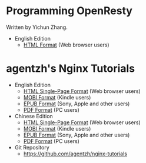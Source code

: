 <!---
    @title         eBooks
    @creator       Zoom Quiet
    @created       2012-05-29 14:21 GMT
    @modifier      Zoom Quiet
    @modifier_link 
    @modified      2012-05-29 14:22 GMT
    @changes       2
--->

# Programming OpenResty

Written by Yichun Zhang.

* English Edition
    * [HTML Format](https://openresty.gitbooks.io/programming-openresty/content/) (Web browser users)

#  agentzh's Nginx Tutorials

* English Edition
    * [HTML Single-Page Format](https://openresty.org/download/agentzh-nginx-tutorials-enuk.html) (Web browser users)
    * [MOBI Format](https://openresty.org/download/agentzh-nginx-tutorials-enuk.mobi) (Kindle users)
    * [EPUB Format](https://openresty.org/download/agentzh-nginx-tutorials-enuk.epub) (Sony, Apple and other users)
    * [PDF Format](https://openresty.org/download/agentzh-nginx-tutorials-enuk.pdf) (PC users)
* Chinese Edition
    * [HTML Single-Page Format](https://openresty.org/download/agentzh-nginx-tutorials-zhcn.html) (Web browser users)
    * [MOBI Format](https://openresty.org/download/agentzh-nginx-tutorials-zhcn.mobi) (Kindle users)
    * [EPUB Format](https://openresty.org/download/agentzh-nginx-tutorials-zhcn.epub) (Sony, Apple and other users)
    * [PDF Format](https://openresty.org/download/agentzh-nginx-tutorials-zhcn.pdf) (PC users)
* Git Repository
    * https://github.com/agentzh/nginx-tutorials

